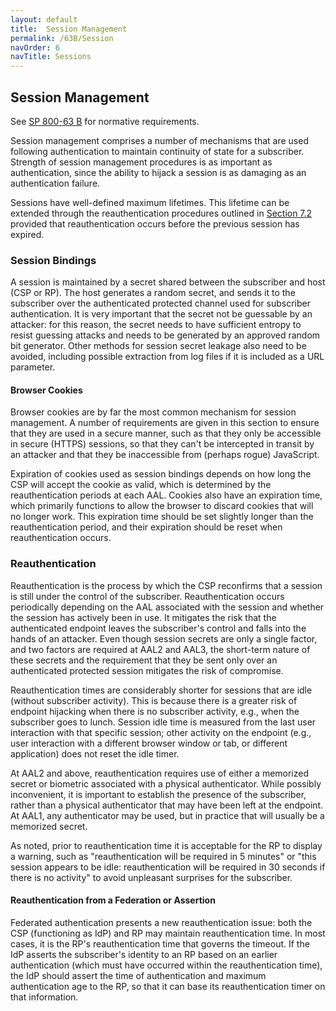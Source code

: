 ```yaml
---
layout: default
title:  Session Management
permalink: /63B/Session
navOrder: 6  
navTitle: Sessions  
---
```


## Session Management

See [SP 800-63 B](https://pages.nist.gov/800-63-3/sp800-63b.html#sec7) for normative requirements.

Session management comprises a number of mechanisms that are used following authentication to maintain continuity of state for a subscriber. Strength of session management procedures is as important as authentication, since the ability to hijack a session is as damaging as an authentication failure.

Sessions have well-defined maximum lifetimes. This lifetime can be extended through the reauthentication procedures outlined in [Section 7.2](https://pages.nist.gov/800-63-3/sp800-63b.html#sessionreauthn) provided that reauthentication occurs before the previous session has expired.

### Session Bindings

A session is maintained by a secret shared between the subscriber and host (CSP or RP). The host generates a random secret, and sends it to the subscriber over the authenticated protected channel used for subscriber authentication. It is very important that the secret not be guessable by an attacker: for this reason, the secret needs to have sufficient entropy to resist guessing attacks and needs to be generated by an approved random bit generator. Other methods for session secret leakage also need to be avoided, including possible extraction from log files if it is included as a URL parameter.

#### Browser Cookies

Browser cookies are by far the most common mechanism for session management. A number of requirements are given in this section to ensure that they are used in a secure manner, such as that they only be accessible in secure (HTTPS) sessions, so that they can't be intercepted in transit by an attacker and that they be inaccessible from (perhaps rogue) JavaScript.

Expiration of cookies used as session bindings depends on how long the CSP will accept the cookie as valid, which is determined by the reauthentication periods at each AAL. Cookies also have an expiration time, which primarily functions to allow the browser to discard cookies that will no longer work. This expiration time should be set slightly longer than the reauthentication period, and their expiration should be reset when reauthentication occurs.

### Reauthentication

Reauthentication is the process by which the CSP reconfirms that a session is still under the control of the subscriber. Reauthentication occurs periodically depending on the AAL associated with the session and whether the session has actively been in use. It mitigates the risk that the authenticated endpoint leaves the subscriber's control and falls into the hands of an attacker. Even though session secrets are only a single factor, and two factors are required at AAL2 and AAL3, the short-term nature of these secrets and the requirement that they be sent only over an authenticated protected session mitigates the risk of compromise.

Reauthentication times are considerably shorter for sessions that are idle (without subscriber activity). This is because there is a greater risk of endpoint hijacking when there is no subscriber activity, e.g., when the subscriber goes to lunch. Session idle time is measured from the last user interaction with that specific session; other activity on the endpoint (e.g., user interaction with a different browser window or tab, or different application) does not reset the idle timer.

At AAL2 and above, reauthentication requires use of either a memorized secret or biometric associated with a physical authenticator. While possibly inconvenient, it is important to establish the presence of the subscriber, rather than a physical authenticator that may have been left at the endpoint. At AAL1, any authenticator may be used, but in practice that will usually be a memorized secret.

As noted, prior to reauthentication time it is acceptable for the RP to display a warning, such as "reauthentication will be required in 5 minutes" or "this session appears to be idle: reauthentication will be required in 30 seconds if there is no activity" to avoid unpleasant surprises for the subscriber.

#### Reauthentication from a Federation or Assertion

Federated authentication presents a new reauthentication issue: both the CSP (functioning as IdP) and RP may maintain reauthentication time. In most cases, it is the RP's reauthentication time that governs the timeout. If the IdP asserts the subscriber's identity to an RP based on an earlier authentication (which must have occurred within the reauthentication time), the IdP should assert the time of authentication and maximum authentication age to the RP, so that it can base its reauthentication timer on that information.
